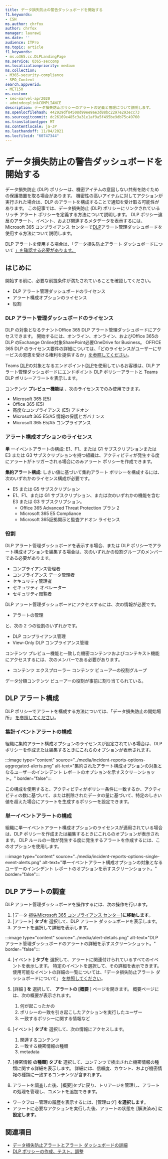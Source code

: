 ```yaml
---
title: データ損失防止の警告ダッシュボードを開始する
f1.keywords:
- CSH
ms.author: chrfox
author: chrfox
manager: laurawi
ms.date: ''
audience: ITPro
ms.topic: article
f1_keywords:
- ms.o365.cc.DLPLandingPage
ms.service: O365-seccomp
ms.localizationpriority: medium
ms.collection:
- M365-security-compliance
- SPO_Content
search.appverid:
- MET150
ms.custom:
- seo-marvel-apr2020
- admindeeplinkCOMPLIANCE
description: データ損失防止ポリシーのアラートの定義と管理について説明します。
ms.openlocfilehash: 442929df84508d99ee9ae3d88bc2297e293ecc73
ms.sourcegitcommit: dc26169e485c3a31e1af9a5f495be9db75c49760
ms.translationtype: MT
ms.contentlocale: ja-JP
ms.lasthandoff: 11/04/2021
ms.locfileid: "60747344"
---
```

# <a name="get-started-with-the-data-loss-prevention-alert-dashboard"></a>データ損失防止の警告ダッシュボードを開始する

データ損失防止 (DLP) ポリシーは、機密アイテムの意図しない共有を防ぐための保護措置を取る場合があります。 機密性の高いアイテムに対してアクションが実行された場合は、DLP のアラートを構成することで通知を受け取る可能性があります。 この記事では、データ損失防止 (DLP) ポリシーにリンクされているリッチ アラート ポリシーを定義する方法について説明します。 DLP ポリシー違反のアラート、イベント、および関連するメタデータを<a href="https://go.microsoft.com/fwlink/p/?linkid=2077149" target="_blank"></a>表示するには、Microsoft 365 コンプライアンス センターで[DLP](https://compliance.microsoft.com/datalossprevention?viewid=dlpalerts)アラート管理ダッシュボードを使用する方法について説明します。

DLP アラートを使用する場合は、「データ損失防止アラート ダッシュボードについて [」を確認する必要があります。](dlp-alerts-dashboard-learn.md)

## <a name="before-you-begin"></a>はじめに

開始する前に、必要な前提条件が満たされていることを確認してください。

-   DLP アラート管理ダッシュボードのライセンス
-   アラート構成オプションのライセンス
-   役割

### <a name="licensing-for-the-dlp-alert-management-dashboard"></a>DLP アラート管理ダッシュボードのライセンス

DLP の対象となるテナントOffice 365 DLP アラート管理ダッシュボードにアクセスできます。 開始するには、オンライン、オンライン、およびOffice 365の DLP のExchange Online対象SharePoint必要OneDrive for Business。 OFFICE 365 DLP のライセンス要件の詳細については、「どのライセンスがユーザーにサービスの恩恵を受ける権利を提供するか」[を参照してください](/office365/servicedescriptions/microsoft-365-service-descriptions/microsoft-365-tenantlevel-services-licensing-guidance/microsoft-365-security-compliance-licensing-guidance#which-licenses-provide-the-rights-for-a-user-to-benefit-from-the-service-16)。

Teams [DLP](dlp-microsoft-teams.md)の対象となるエンドポイント[DLP](endpoint-dlp-learn-about.md)を使用しているお客様は、DLP アラート管理ダッシュボードにエンドポイント DLP ポリシーアラートと Teams DLP ポリシーアラートを表示します。

コンテンツ **プレビュー機能は** 、次のライセンスでのみ使用できます。

- Microsoft 365 (E5)
- Office 365 (E5)
- 高度なコンプライアンス (E5) アドオン
- Microsoft 365 E5/A5 情報の保護とガバナンス
- Microsoft 365 E5/A5 コンプライアンス

### <a name="licensing-for-alert-configuration-options"></a>アラート構成オプションのライセンス

**単** 一イベントアラートの構成: E1、F1、または G1 サブスクリプションまたは E3 または G3 サブスクリプションを持つ組織は、アクティビティが発生する度にアラートがトリガーされる場合にのみアラート ポリシーを作成できます。

**集約アラート構成**: しきい値に基づいて集約アラート ポリシーを構成するには、次のいずれかのライセンス構成が必要です。

- E5 または G5 サブスクリプション
- E1、F1、または G1 サブスクリプション、または次のいずれかの機能を含む E3 または G3 サブスクリプション。
    - Office 365 Advanced Threat Protection プラン 2
    - Microsoft 365 E5 Compliance 
    - Microsoft 365証拠開示と監査アドオン ライセンス

### <a name="roles"></a>役割


DLP アラート管理ダッシュボードを表示する場合、または DLP ポリシーでアラート構成オプションを編集する場合は、次のいずれかの役割グループのメンバーである必要があります。

- コンプライアンス管理者
- コンプライアンス データ管理者
- セキュリティ管理者
- セキュリティ オペレーター
- セキュリティ閲覧者

DLP アラート管理ダッシュボードにアクセスするには、次の情報が必要です。

- アラートの管理

と、次の 2 つの役割のいずれかです。

- DLP コンプライアンス管理
- View-Only DLP コンプライアンス管理

コンテンツ プレビュー機能と一致した機密コンテンツおよびコンテキスト機能にアクセスするには、次のメンバーである必要があります。

- コンテンツ エクスプローラー コンテンツ ビューアーの役割グループ

データ分類コンテンツ ビューアーの役割が事前に割り当てられている。

## <a name="dlp-alert-configuration"></a>DLP アラート構成

DLP ポリシーでアラートを構成する方法については、「データ損失防止の開始場所」 [を参照してください](create-test-tune-dlp-policy.md#where-to-start-with-data-loss-prevention)。

### <a name="aggregate-event-alert-configuration"></a>集計イベントアラートの構成

組織に集約アラート構成オプションの[](#licensing-for-alert-configuration-options)ライセンスが設定されている場合は、DLP ポリシーを作成または編集するときにこれらのオプションが表示されます。

:::image type="content" source="../media/incident-reports-options-aggregated-alerts.png" alt-text="集約されたアラート構成オプションの対象となるユーザーのインシデント レポートのオプションを示すスクリーンショット。" border="false":::

この構成を使用すると、アクティビティがポリシー条件に一致するか、アクティビティの数に基づいて、または削除されたデータの量に基づいて、特定のしきい値を超えた場合にアラートを生成するポリシーを設定できます。

### <a name="single-event-alert-configuration"></a>単一イベントアラートの構成

組織に単一イベントアラート構成[](#licensing-for-alert-configuration-options)オプションのライセンスが適用されている場合は、DLP ポリシーを作成または編集するときにこれらのオプションが表示されます。 DLP ルールの一致が発生する度に発生するアラートを作成するには、このオプションを使用します。

:::image type="content" source="../media/incident-reports-options-single-event-alerts.png" alt-text="単一イベントアラート構成オプションの対象となるユーザーのインシデント レポートのオプションを示すスクリーンショット。" border="false":::

## <a name="investigate-a-dlp-alert"></a>DLP アラートの調査

DLP アラート管理ダッシュボードを操作するには、次の操作を行います。

1. [データ <a href="https://go.microsoft.com/fwlink/p/?linkid=2077149" target="_blank">損失Microsoft 365 コンプライアンス センター]</a>**に移動します**。
2. [アラート] **タブを** 選択して、DLP アラート ダッシュボードを表示します。
3. アラートを選択して詳細を表示します。

:::image type="content" source="../media/alert-details.png" alt-text="DLP アラート管理ダッシュボードのアラートの詳細を示すスクリーンショット。" border="false":::

4. [イベント **] タブを** 選択して、アラートに関連付けられているすべてのイベントを表示します。 特定のイベントを選択して、その詳細を表示できます。 使用可能なイベントの詳細の一覧については、「データ損失防止アラート ダッシュボードについて」 [を参照してください](dlp-alerts-dashboard-learn.md)。
5. [詳細 **] を** 選択して、 **アラートの [概要** ] ページを開きます。 概要ページには、次の概要が表示されます。
    1. 何が起こったかの
    1. ポリシーの一致を引き起こしたアクションを実行したユーザー
    1. 一致するポリシーに関する情報など 

6. [イベント] **タブを** 選択して、次の情報にアクセスします。
    1. 関連するコンテンツ
    1. 一致する機密情報の種類
    1. metadata

7. [機密情報 **の種類] タブを** 選択して、コンテンツで検出された機密情報の種類に関する詳細を表示します。 詳細には、信頼度、カウント、および機密情報の種類に一致するコンテンツが含まれます。

8. アラートを調査した後、[概要]タブに戻り、トリアージを管理し、アラートの処理を管理し、コメントを追加できます。

- ワークフロー管理の履歴を表示するには、[管理ログ] **を選択します**。
- アラートに必要なアクションを実行した後、アラートの状態を [解決済み] **に設定します**。

## <a name="see-also"></a>関連項目

- [データ損失防止アラートとアラート ダッシュボードの詳細](dlp-alerts-dashboard-learn.md)
- [DLP ポリシーの作成、テスト、調整](create-test-tune-dlp-policy.md)
